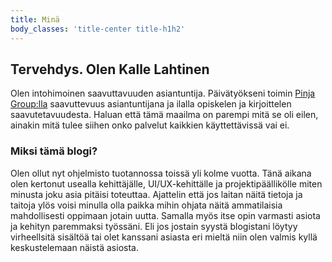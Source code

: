 ```yaml
---
title: Minä
body_classes: 'title-center title-h1h2'
---
```


## Tervehdys. Olen Kalle Lahtinen

Olen intohimoinen saavuttavuuden asiantuntija. Päivätyökseni toimin [Pinja Group:lla](www.pinja.com) saavuttevuus asiantuntijana ja ilalla opiskelen ja kirjoittelen saavutetavuudesta. Haluan että tämä maailma on parempi mitä se oli eilen, ainakin mitä tulee siihen onko palvelut kaikkien käyttettävissä vai ei.

### Miksi tämä blogi?

Olen ollut nyt ohjelmisto tuotannossa toissä yli kolme vuotta. Tänä aikana olen kertonut usealla kehittäjälle, UI/UX-kehittälle ja projektipäällikölle miten minusta joku asia pitäisi toteuttaa. Ajattelin että jos laitan näitä tietoja ja taitoja ylös voisi minulla olla paikka mihin ohjata näitä ammatilaisia mahdollisesti oppimaan jotain uutta. Samalla myös itse opin varmasti asiota ja kehityn paremmaksi työssäni. Eli jos jostain syystä blogistani löytyy virheellsitä sisältöä tai olet kanssani asiasta eri mieltä niin olen valmis kyllä keskustelemaan näistä asiosta.
